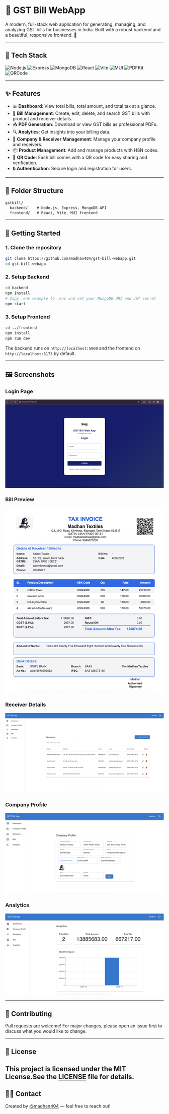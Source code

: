 # 🧾 GST Bill WebApp

A modern, full-stack web application for generating, managing, and analyzing GST bills for businesses in India. Built with a robust backend and a beautiful, responsive frontend. 🚀

---

## 🚦 Tech Stack

<p align="left">
  <img src="https://img.shields.io/badge/Node.js-339933?logo=node.js&logoColor=white" alt="Node.js"/>
  <img src="https://img.shields.io/badge/Express-000000?logo=express&logoColor=white" alt="Express"/>
  <img src="https://img.shields.io/badge/MongoDB-47A248?logo=mongodb&logoColor=white" alt="MongoDB"/>
  <img src="https://img.shields.io/badge/React-61DAFB?logo=react&logoColor=black" alt="React"/>
  <img src="https://img.shields.io/badge/Vite-646CFF?logo=vite&logoColor=white" alt="Vite"/>
  <img src="https://img.shields.io/badge/MUI-007FFF?logo=mui&logoColor=white" alt="MUI"/>
  <img src="https://img.shields.io/badge/PDFKit-00599C?logo=adobeacrobatreader&logoColor=white" alt="PDFKit"/>
  <img src="https://img.shields.io/badge/QRCode-000000?logo=qrcode&logoColor=white" alt="QRCode"/>
</p>

---

## ✨ Features

- 📊 **Dashboard**: View total bills, total amount, and total tax at a glance.
- 🧾 **Bill Management**: Create, edit, delete, and search GST bills with product and receiver details.
- 📥 **PDF Generation**: Download or view GST bills as professional PDFs.
- 🔍 **Analytics**: Get insights into your billing data.
- 🏢 **Company & Receiver Management**: Manage your company profile and receivers.
- 📦 **Product Management**: Add and manage products with HSN codes.
- 📱 **QR Code**: Each bill comes with a QR code for easy sharing and verification.
- 🔒 **Authentication**: Secure login and registration for users.

---

## 📂 Folder Structure

```
gstbill/
  backend/    # Node.js, Express, MongoDB API
  frontend/   # React, Vite, MUI frontend
```

---

## 🚀 Getting Started

### 1. Clone the repository
```bash
git clone https://github.com/madhan404/gst-bill-webapp.git
cd gst-bill-webapp
```

### 2. Setup Backend
```bash
cd backend
npm install
# Copy .env.example to .env and set your MongoDB URI and JWT secret
npm start
```

### 3. Setup Frontend
```bash
cd ../frontend
npm install
npm run dev
```

The backend runs on `http://localhost:5000` and the frontend on `http://localhost:5173` by default.

---

## 🖼️ Screenshots

### Login Page
![Login Page](frontend/src/assets/login-page.png)

### Bill Preview
![Bill Preview](frontend/src/assets/bill-preview.png)

### Receiver Details
![Receiver Details](frontend/src/assets/receiver-details.png)

### Company Profile
![Company Profile](frontend/src/assets/Company-Profile.png)

### Analytics
![Analytics](frontend/src/assets/analytics.png)

---

## 🤝 Contributing

Pull requests are welcome! For major changes, please open an issue first to discuss what you would like to change.

---

## 📄 License

This project is licensed under the MIT License.See the [LICENSE](License) file for details.
---

## 🙋‍♂️ Contact

Created by [@madhan404](https://github.com/madhan404) — feel free to reach out! 
